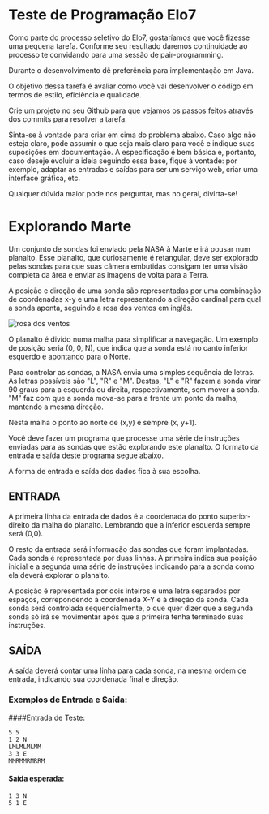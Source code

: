 # Teste de Programação Elo7

Como parte do processo seletivo do Elo7, gostaríamos que você fizesse uma 
pequena tarefa. Conforme seu resultado daremos continuidade ao processo te 
convidando para uma sessão de pair-programming.
 
Durante o desenvolvimento dê preferência para implementação em Java.
 
O objetivo dessa tarefa é avaliar como você vai desenvolver o código em termos 
de estilo, eficiência e qualidade. 
 
Crie um projeto no seu Github para que vejamos os passos feitos através dos commits para resolver a tarefa.

Sinta-se à vontade para criar em cima do problema abaixo. Caso algo não esteja claro, pode assumir o que seja mais claro para você e indique suas suposições em documentação. A especificação é bem básica e, portanto, caso deseje evoluir a ideia seguindo essa base, fique à vontade: por exemplo, adaptar as entradas e saídas para ser um serviço web, criar uma interface gráfica, etc.

Qualquer dúvida maior pode nos perguntar, mas no geral, divirta-se!

# Explorando Marte

Um conjunto de sondas foi enviado pela NASA à Marte e irá pousar num planalto.
Esse planalto, que curiosamente é retangular, deve ser explorado pelas sondas para que suas câmera embutidas consigam ter uma visão completa da área e enviar as imagens de volta para a Terra.

A posição e direção de uma sonda são representadas por uma combinação de coordenadas x-y e uma letra representando a direção cardinal para qual a sonda aponta, seguindo a rosa dos ventos em inglês.

![rosa dos ventos](http://i.imgur.com/li8Ae5L.png "Rosa dos Ventos")

O planalto é divido numa malha para simplificar a navegação. Um exemplo de posição seria (0, 0, N), que indica que a sonda está no canto inferior esquerdo e apontando para o Norte.

Para controlar as sondas, a NASA envia uma simples sequência de letras. As letras possíveis são "L", "R" e "M". Destas, "L" e "R" fazem a sonda virar 90 graus para a esquerda  ou direita, respectivamente, sem mover a sonda. "M" faz com que a sonda mova-se para a frente um ponto da malha, mantendo a mesma direção.

Nesta malha o ponto ao norte de (x,y) é sempre (x, y+1).

Você deve fazer um programa que processe uma série de instruções enviadas para as sondas que estão explorando este planalto.
O formato da entrada e saída deste programa segue abaixo.

A forma de entrada e saída dos dados fica à sua escolha.


## ENTRADA

A primeira linha da entrada de dados é a coordenada do ponto superior-direito da malha do planalto. Lembrando que a inferior esquerda sempre será (0,0).

O resto da entrada será informação das sondas que foram implantadas. Cada sonda é representada por duas linhas. A primeira indica sua posição inicial e a segunda uma série de instruções indicando para a sonda como ela deverá explorar o planalto.

A posição é representada por dois inteiros e uma letra separados por espaços, correpondendo à coordenada X-Y e à direção da sonda.
Cada sonda será controlada sequencialmente, o que quer dizer que a segunda sonda só irá se movimentar após que a primeira tenha terminado suas instruções.

## SAÍDA

A saída deverá contar uma linha para cada sonda, na mesma ordem de entrada, indicando sua coordenada final e direção.

### Exemplos de Entrada e Saída:

####Entrada de Teste:
```
5 5
1 2 N
LMLMLMLMM
3 3 E
MMRMMRMRRM
```

#### Saída esperada:
```
1 3 N
5 1 E
```
